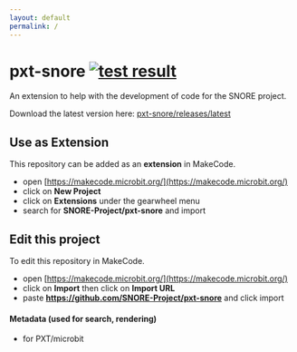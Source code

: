 ```yaml
---
layout: default
permalink: /
---
```


# pxt-snore [![test result](https://img.shields.io/github/workflow/status/SNORE-Project/pxt-snore/CI?label=tests&logo=typescript)](https://github.com/SNORE-Project/pxt-snore/actions/workflows/CI.yml)

An extension to help with the development of code for the SNORE project. 

Download the latest version here: [pxt-snore/releases/latest](https://github.com/SNORE-Project/pxt-snore/releases/latest/)

## Use as Extension

This repository can be added as an **extension** in MakeCode.

* open [https://makecode.microbit.org/](https://makecode.microbit.org/)
* click on **New Project**
* click on **Extensions** under the gearwheel menu
* search for **SNORE-Project/pxt-snore** and import

## Edit this project 

To edit this repository in MakeCode.

* open [https://makecode.microbit.org/](https://makecode.microbit.org/)
* click on **Import** then click on **Import URL**
* paste **https://github.com/SNORE-Project/pxt-snore** and click import

#### Metadata (used for search, rendering)

* for PXT/microbit
